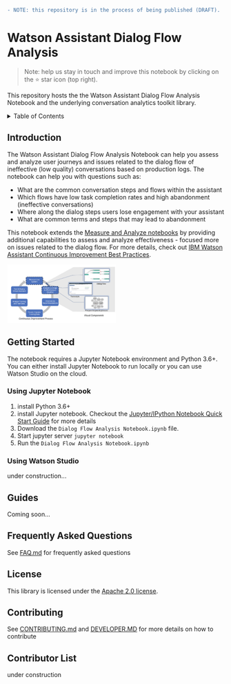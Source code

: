 ```diff
- NOTE: this repository is in the process of being published (DRAFT).  Please come back in a few days
```

# Watson Assistant Dialog Flow Analysis

> Note: help us stay in touch and improve this notebook by clicking on the :star: star icon (top right).

This repository hosts the the Watson Assistant Dialog Flow Analysis Notebook and the underlying conversation analytics toolkit library.

<details>
 <summary>Table of Contents</summary>

 
 [Introduction](#introduction)<br>
 [Getting Started](#getting-started)<br>
 [Guides](#guides)<br>
 [Frequently Asked Questions](#frequently-asked-questions)<br>
 [License](#license)<br>
 [Contributing](#contributing)<br>

</details>

## Introduction

The Watson Assistant Dialog Flow Analysis Notebook can help you assess and analyze user journeys and issues related to the dialog flow of ineffective (low quality) conversations based on production logs.  The notebook can help you with questions such as:
- What are the common conversation steps and flows within the assistant 
- Which flows have low task completion rates and high abandonment (ineffective conversations)
- Where along the dialog steps users lose engagement with your assistant
- What are common terms and steps that may lead to abandonment

This notebook extends the [Measure and Analyze notebooks](https://github.com/watson-developer-cloud/assistant-improve-recommendations-notebook) by providing additional capabilities to assess and analyze effectiveness - focused more on issues related to the dialog flow.  For more details, check out [IBM Watson Assistant Continuous Improvement Best Practices](https://github.com/watson-developer-cloud/assistant-improve-recommendations-notebook/raw/master/notebook/IBM%20Watson%20Assistant%20Continuous%20Improvement%20Best%20Practices.pdf).


<img src="./notebooks/images/flow-vis.png" width="50%">

## Getting Started

The notebook requires a Jupyter Notebook environment and Python 3.6+.   You can either install Jupyter Notebook to run locally or you can use Watson Studio on the cloud.

### Using Jupyter Notebook
1. install Python 3.6+
2. install Jupyter notebook. Checkout the [Jupyter/IPython Notebook Quick Start Guide](https://jupyter-notebook-beginner-guide.readthedocs.io/en/latest/install.html) for more details
3. Download the `Dialog Flow Analysis Notebook.ipynb` file.   
4. Start jupyter server `jupyter notebook`
5. Run the `Dialog Flow Analysis Notebook.ipynb`

### Using Watson Studio
under construction...

## Guides
Coming soon...

## Frequently Asked Questions
See [FAQ.md](FAQ.md) for frequently asked questions 

## License
This library is licensed under the [Apache 2.0 license](http://www.apache.org/licenses/LICENSE-2.0).

## Contributing 
See [CONTRIBUTING.md](CONTRIBUTING.md) and [DEVELOPER.MD](DEVELOPER.MD) for more details on how to contribute

## Contributor List
under construction
